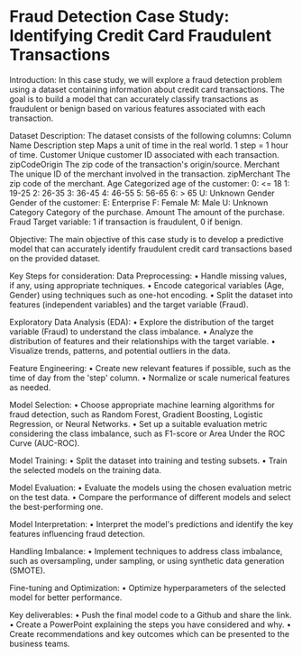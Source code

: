 # Fraud Detection Case Study: Identifying Credit Card Fraudulent Transactions

Introduction:
In this case study, we will explore a fraud detection problem using a dataset containing information about credit card transactions. The goal is to build a model that can accurately classify transactions as fraudulent or benign based on various features associated with each transaction.

Dataset Description:
The dataset consists of the following columns:
Column Name	Description
step	Maps a unit of time in the real world. 1 step = 1 hour of time.
Customer	Unique customer ID associated with each transaction.
zipCodeOrigin	The zip code of the transaction's origin/source.
Merchant	The unique ID of the merchant involved in the transaction.
zipMerchant	The zip code of the merchant.
Age	Categorized age of the customer:
	0: <= 18
	1: 19-25
	2: 26-35
	3: 36-45
	4: 46-55
	5: 56-65
	6: > 65
	U: Unknown
Gender	Gender of the customer:
	E: Enterprise
	F: Female
	M: Male
	U: Unknown
Category	Category of the purchase.
Amount	The amount of the purchase.
Fraud	Target variable: 1 if transaction is fraudulent, 0 if benign.


Objective:
The main objective of this case study is to develop a predictive model that can accurately identify fraudulent credit card transactions based on the provided dataset.

Key Steps for consideration:
Data Preprocessing:
•	Handle missing values, if any, using appropriate techniques.
•	Encode categorical variables (Age, Gender) using techniques such as one-hot encoding.
•	Split the dataset into features (independent variables) and the target variable (Fraud).

Exploratory Data Analysis (EDA):
•	Explore the distribution of the target variable (Fraud) to understand the class imbalance.
•	Analyze the distribution of features and their relationships with the target variable.
•	Visualize trends, patterns, and potential outliers in the data.

Feature Engineering:
•	Create new relevant features if possible, such as the time of day from the 'step' column.
•	Normalize or scale numerical features as needed.

Model Selection:
•	Choose appropriate machine learning algorithms for fraud detection, such as Random Forest, Gradient Boosting, Logistic Regression, or Neural Networks.
•	Set up a suitable evaluation metric considering the class imbalance, such as F1-score or Area Under the ROC Curve (AUC-ROC).

Model Training:
•	Split the dataset into training and testing subsets.
•	Train the selected models on the training data.

Model Evaluation:
•	Evaluate the models using the chosen evaluation metric on the test data.
•	Compare the performance of different models and select the best-performing one.

Model Interpretation:
•	Interpret the model's predictions and identify the key features influencing fraud detection.

Handling Imbalance:
•	Implement techniques to address class imbalance, such as oversampling, under sampling, or using synthetic data generation (SMOTE).

Fine-tuning and Optimization:
•	Optimize hyperparameters of the selected model for better performance.

Key deliverables:
•	Push the final model code to a Github and share the link.
•	Create a PowerPoint explaining the steps you have considered and why.
•	Create recommendations and key outcomes which can be presented to the business teams.

